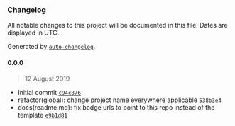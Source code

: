 ### Changelog

All notable changes to this project will be documented in this file. Dates are displayed in UTC.

Generated by [`auto-changelog`](https://github.com/CookPete/auto-changelog).

#### 0.0.0

> 12 August 2019

- Initial commit [`c94c876`](https://github.com/codemastermick/devPortfolio/commit/c94c876ca98fb783d092dab6036ceb120858aa92)
- refactor(global): change project name everywhere applicable [`538b3e4`](https://github.com/codemastermick/devPortfolio/commit/538b3e4400cdb6e6feafd3622935466fb53d806c)
- docs(readme.md): fix badge urls to point to this repo instead of the template [`e9b1d81`](https://github.com/codemastermick/devPortfolio/commit/e9b1d81b7b33624d7eeec1aa753f03d2c0272d5a)
